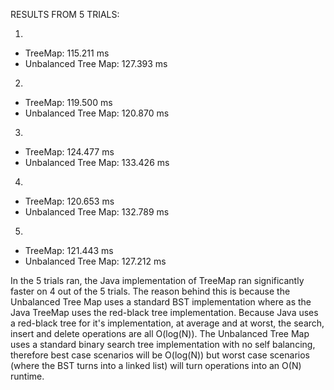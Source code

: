 RESULTS FROM 5 TRIALS:

1.
* TreeMap: 115.211 ms
* Unbalanced Tree Map: 127.393 ms

2.
* TreeMap: 119.500 ms
* Unbalanced Tree Map: 120.870 ms

3.
* TreeMap: 124.477 ms
* Unbalanced Tree Map: 133.426 ms

4.
* TreeMap: 120.653 ms
* Unbalanced Tree Map: 132.789 ms

5.
* TreeMap: 121.443 ms
* Unbalanced Tree Map: 127.212 ms

In the 5 trials ran, the Java implementation of TreeMap ran significantly faster on 4 out of the 5 trials.
The reason behind this is because the Unbalanced Tree Map uses a standard BST implementation where as the Java TreeMap uses the red-black tree implementation.
Because Java uses a red-black tree for it's implementation, at average and at worst, the search, insert and delete operations are all O(log(N)).
The Unbalanced Tree Map uses a standard binary search tree implementation with no self balancing, therefore best case scenarios will be O(log(N)) but 
worst case scenarios (where the BST turns into a linked list) will turn operations into an O(N) runtime.